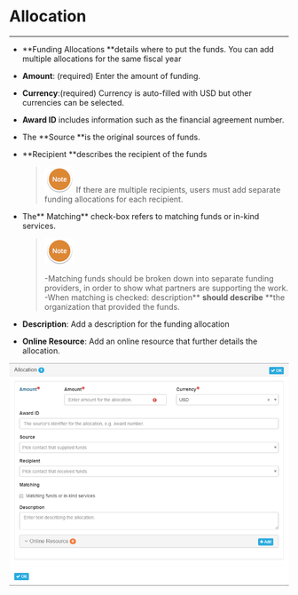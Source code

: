 # Allocation

---

* **Funding Allocations **details where to put the funds. You can add multiple allocations for the same fiscal year

* **Amount**: \(required\) Enter the amount of funding.

* **Currency**:\(required\) Currency is auto-filled with USD but other currencies can be selected.

* **Award ID** includes information such as the financial agreement number.

* The **Source **is the original sources of funds.

* **Recipient **describes the recipient of the funds

  > ![](/assets/NoteSmall.png) If there are multiple recipients, users must add separate funding allocations for each recipient.

* The** Matching** check-box refers to matching funds or in-kind services.

  > ![](/assets/NoteSmall.png)
  >
  > -Matching funds should be broken down into separate funding providers, in order to show what partners are supporting the work.  
  > -When matching is checked: description** **should describe** **the organization that provided the funds.

* **Description**: Add a description for the funding allocation

* **Online Resource**: Add an online resource that further details the allocation.

![](/assets/Allocation_Window.png)

